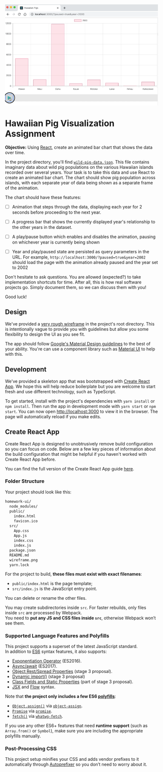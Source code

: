 ![](screen.gif)


# Hawaiian Pig Visualization Assignment

**Objective:** Using [React](https://reactjs.org/), create an animated bar chart
that shows the data over time.

In the project directory, you'll find
[`wild-pig-data.json`](src/wild-pig-data.json). This file contains imaginary
data about wild pig populations on the various Hawaiian islands recorded over
several years. Your task is to take this data and use React to create an
animated bar chart. The chart should show pig population across islands, with
each separate year of data being shown as a separate frame of the animation.

The chart should have these features:

* [ ] Animation that steps through the data, displaying each year for 2 seconds
      before proceeding to the next year.

* [ ] A progress bar that shows the currently displayed year's relationship to
      the other years in the dataset.

* [ ] A play/pause button which enables and disables the animation, pausing on
      whichever year is currently being shown

* [ ] Year and play/paused state are persisted as query parameters in the URL.
      For example, `http://localhost:3000/?paused=true&year=2002` should load
      the page with the animation already paused and the year set to 2002

Don't hesitate to ask questions. You are allowed (expected?) to take
implementation shortcuts for time. After all, this is how real software projects
go. Simply document them, so we can discuss them with you!

Good luck!

## Design

We've provided a [very rough wireframe](wireframe.png) in the project's root
directory. This is intentionally vague to provide you with guidelines but allow
you some flexibility to design the UI as you see fit.

The app should follow
[Google's Material Design guidelines](https://material.google.com/) to the best
of your ability. You're can use a component library such as
[Material UI](https://github.com/mui-org/material-ui) to help with this.

## Development

We've provided a skeleton app that was bootstrapped with
[Create React App](https://github.com/facebookincubator/create-react-app). We
hope this will help reduce boilerplate but you are welcome to start fresh and
use different technology, such as TypeScript.

To get started, install with the project's dependencies with `yarn install` or
`npm install`. Then run the app in development mode with `yarn start` or `npm start`. You can now open [http://localhost:3000](http://localhost:3000) to view
it in the browser. The page will automatically reload if you make edits.

## Create React App

Create React App is designed to unobtrusively remove build configuration so you
can focus on code. Below are a few key pieces of information about the build
configuration that might be helpful if you haven't worked with Create React App
before.

You can find the full version of the Create React App guide
[here](https://github.com/facebookincubator/create-react-app/blob/master/packages/react-scripts/template/README.md).

### Folder Structure

Your project should look like this:

```
homework-ui/
  node_modules/
  public/
    index.html
    favicon.ico
  src/
    App.css
    App.js
    index.css
    index.js
  package.json
  README.md
  wireframe.png
  yarn.lock
```

For the project to build, **these files must exist with exact filenames**:

* `public/index.html` is the page template;
* `src/index.js` is the JavaScript entry point.

You can delete or rename the other files.

You may create subdirectories inside `src`. For faster rebuilds, only files
inside `src` are processed by Webpack.<br> You need to **put any JS and CSS
files inside `src`**, otherwise Webpack won’t see them.

### Supported Language Features and Polyfills

This project supports a superset of the latest JavaScript standard.<br> In
addition to [ES6](https://github.com/lukehoban/es6features) syntax features, it
also supports:

* [Exponentiation Operator](https://github.com/rwaldron/exponentiation-operator)
  (ES2016).
* [Async/await](https://github.com/tc39/ecmascript-asyncawait) (ES2017).
* [Object Rest/Spread Properties](https://github.com/sebmarkbage/ecmascript-rest-spread)
  (stage 3 proposal).
* [Dynamic import()](https://github.com/tc39/proposal-dynamic-import) (stage 3
  proposal)
* [Class Fields and Static Properties](https://github.com/tc39/proposal-class-public-fields)
  (part of stage 3 proposal).
* [JSX](https://facebook.github.io/react/docs/introducing-jsx.html) and
  [Flow](https://flowtype.org/) syntax.

Note that **the project only includes a few ES6
[polyfills](https://en.wikipedia.org/wiki/Polyfill)**:

* [`Object.assign()`](https://developer.mozilla.org/en/docs/Web/JavaScript/Reference/Global_Objects/Object/assign)
  via [`object-assign`](https://github.com/sindresorhus/object-assign).
* [`Promise`](https://developer.mozilla.org/en-US/docs/Web/JavaScript/Reference/Global_Objects/Promise)
  via [`promise`](https://github.com/then/promise).
* [`fetch()`](https://developer.mozilla.org/en/docs/Web/API/Fetch_API) via
  [`whatwg-fetch`](https://github.com/github/fetch).

If you use any other ES6+ features that need **runtime support** (such as
`Array.from()` or `Symbol`), make sure you are including the appropriate
polyfills manually.

### Post-Processing CSS

This project setup minifies your CSS and adds vendor prefixes to it
automatically through [Autoprefixer](https://github.com/postcss/autoprefixer) so
you don’t need to worry about it.
